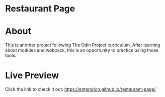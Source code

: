 # Restaurant Page

# About
This is another project following The Odin Project curriculum. After learning about modules and webpack, this is an opportunity to practice using those tools. 

# Live Preview 
Click the link to check it out: https://enterorion.github.io/restaurant-page/